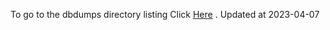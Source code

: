 To go to the dbdumps directory listing Click [Here](https://ipfs.io/ipfs/bafkreig4wze726tm6eujttgeyu7rakki6px7wb5ayef2edziifltmmsmbq) . Updated at 2023-04-07